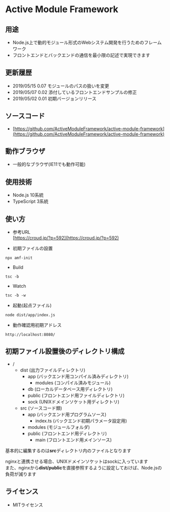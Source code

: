 # Active Module Framework

## 用途

- Node.js上で動的モジュール形式のWebシステム開発を行うためのフレームワーク
- フロントエンドとバックエンドの通信を最小限の記述で実現できます

## 更新履歴
- 2019/05/15 0.07 モジュールのパスの扱いを変更
- 2019/05/07 0.02 添付しているフロントエンドサンプルの修正
- 2019/05/02 0.01 初期バージョンリリース

## ソースコード
- [https://github.com/ActiveModuleFramework/active-module-framework](https://github.com/ActiveModuleFramework/active-module-framework)

## 動作ブラウザ
- 一般的なブラウザ(IE11でも動作可能)

## 使用技術
- Node.js 10系統
- TypeScript 3系統
  
## 使い方

- 参考URL  
	[https://croud.jp/?p=592](https://croud.jp/?p=592)  
  
  

- 初期ファイルの設置
```
npx amf-init
```

- Build
```
tsc -b
```

- Watch
```
tsc -b -w
```

- 起動(起点ファイル)
```
node dist/app/index.js
```

- 動作確認用初期アドレス
```
http://localhost:8080/
```

## 初期ファイル設置後のディレクトリ構成

- /
  - dist (出力ファイルディレクトリ)
    - app (バックエンド用コンパイル済みディレクトリ)
      - modules (コンパイル済みモジュール)
    - db (ローカルデータベース用ディレクトリ)
    - public (フロントエンド用ファイルディレクトリ)
    - sock (UNIXドメインソケット用ディレクトリ) 
  - src (ソースコード類)
    - app (バックエンド用プログラムソース)
      - index.ts (バックエンド初期パラメータ設定用)
    - modules (モジュールフォルダ)
    - public (フロントエンド用ディレクトリ)
      - main (フロントエンド用メインソース)
  
基本的に編集するのは**src**ディレクトリ内のファイルとなります  

nginxと連携させる場合、UNIXドメインソケットはsockに入っています  
また、nginxから**dist/public**を直接参照するように設定しておけば、Node.jsの負荷が減ります


## ライセンス
- MITライセンス 
